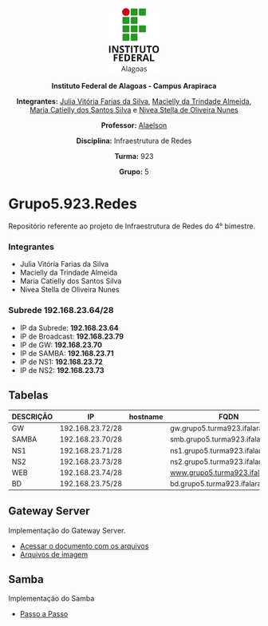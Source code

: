 <div align='center'>

<img src='https://github.com/Maahrcy/Grupo5-923-Redes/blob/main/img/ifal.png' width='100' height='130'>

**Instituto Federal de Alagoas - Campus Arapiraca**

**Integrantes:** [Julia Vitória Farias da Silva](https://github.com/juliavitoriav), [Macielly da Trindade Almeida](https://github.com/Maahrcy), [Maria Catielly dos Santos Silva](https://github.com/Mcatielly) e [Nivea Stella de Oliveira Nunes]()

**Professor:** [Alaelson](https://github.com/alaelson/)

**Disciplina:** Infraestrutura de Redes

**Turma:** 923

**Grupo:** 5

</div>

# Grupo5.923.Redes
Repositório referente ao projeto de Infraestrutura de Redes do 4° bimestre.

### Integrantes
- Julia Vitória Farias da Silva
- Macielly da Trindade Almeida
- Maria Catielly dos Santos Silva
- Nivea Stella de Oliveira Nunes

### Subrede 192.168.23.64/28
- IP da Subrede: **192.168.23.64**
- IP de Broadcast: **192.168.23.79**
- IP de GW: **192.168.23.70**
- IP de SAMBA: **192.168.23.71**
- IP de NS1: **192.168.23.72**
- IP de NS2: **192.168.23.73**

## Tabelas
| DESCRIÇÃO  |  IP  |  hostname  |  FQDN  |  aliase  |
| ------------------- | ------------------- | ------------------- | ------------------- | ------------------- |
|  GW |  192.168.23.72/28 |   |  gw.grupo5.turma923.ifalara.local |  gw |
|  SAMBA |  192.168.23.70/28 |   |  smb.grupo5.turma923.ifalara.local	|  smb |
|  NS1 |  192.168.23.71/28 |   |  ns1.grupo5.turma923.ifalara.local	|  ns1 |
|  NS2 |  192.168.23.73/28 |   |  ns2.grupo5.turma923.ifalara.local	|  ns2 |
|  WEB |  192.168.23.74/28 |   |  www.grupo5.turma923.ifalara.local	|  www |
|  BD |  192.168.23.75/28 |   |  bd.grupo5.turma923.ifalara.local	|  bd |

## Gateway Server
Implementação do Gateway Server.

- [Acessar o documento com os arquivos](https://docs.google.com/document/d/1Xv7Ty3lvC3-qNTQt25EnL8IpG_NvVQZun_OtiMyuOXU/edit?usp=sharing)
- [Arquivos de imagem]()

## Samba
Implementação do Samba

- [Passo a Passo](https://github.com/Maahrcy/Grupo5.923.Redes/blob/main/Passo_a_passo.md)
